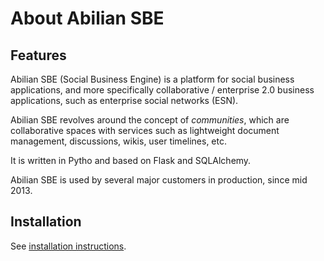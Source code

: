 # About Abilian SBE

## Features

Abilian SBE (Social Business Engine) is a platform for social business applications, and more specifically collaborative / enterprise 2.0 business applications, such as enterprise social networks (ESN).

Abilian SBE revolves around the concept of *communities*, which are collaborative spaces with services such as lightweight document management, discussions, wikis, user timelines, etc.

It is written in Pytho and based on Flask and SQLAlchemy.

Abilian SBE is used by several major customers in production, since mid 2013.


## Installation

See [installation instructions](installation.md).
